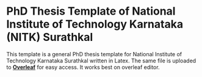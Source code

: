 # PhD Thesis Template of National Institute of Technology Karnataka (NITK) Surathkal

This template is a general PhD thesis template for National Institute of Technology Karnataka Surathkal written in Latex. The same file is uploaded to [**Overleaf**](https://www.overleaf.com/latex/templates/phd-thesis-template-nitk-surathkal/zjbzstkbvksb) for easy access. It works best on overleaf editor. 
